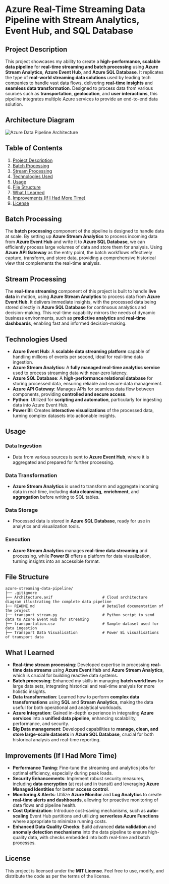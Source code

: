 # Azure Real-Time Streaming Data Pipeline with Stream Analytics, Event Hub, and SQL Database

## Project Description

This project showcases my ability to create a **high-performance, scalable data pipeline** for **real-time streaming and batch processing** using **Azure Stream Analytics**, **Azure Event Hub**, and **Azure SQL Database**. It replicates the type of **real-world streaming data solutions** used by leading tech companies to handle vast data flows, delivering **real-time insights** and **seamless data transformation**. Designed to process data from various sources such as **transportation**, **geolocation**, and **user interactions**, this pipeline integrates multiple Azure services to provide an end-to-end data solution.

## Architecture Diagram

![Azure Data Pipeline Architecture](Architecture.avif)

## Table of Contents

1. [Project Description](#project-description)
2. [Batch Processing](#batch-processing)
3. [Stream Processing](#stream-processing)
4. [Technologies Used](#technologies-used)
5. [Usage](#usage)
6. [File Structure](#file-structure)
7. [What I Learned](#what-i-learned)
8. [Improvements (If I Had More Time)](#improvements-if-i-had-more-time)
9. [License](#license)

## Batch Processing

The **batch processing** component of the pipeline is designed to handle data at scale. By setting up **Azure Stream Analytics** to process incoming data from **Azure Event Hub** and write it to **Azure SQL Database**, we can efficiently process large volumes of data and store them for analysis. Using **Azure API Gateway** as the entry point, the batch workflows effectively capture, transform, and store data, providing a comprehensive historical view that complements the real-time analysis.

## Stream Processing

The **real-time streaming** component of this project is built to handle **live data** in motion, using **Azure Stream Analytics** to process data from **Azure Event Hub**. It delivers immediate insights, with the processed data being stored directly in **Azure SQL Database** for continuous analytics and decision-making. This real-time capability mirrors the needs of dynamic business environments, such as **predictive analytics** and **real-time dashboards**, enabling fast and informed decision-making.

## Technologies Used

- **Azure Event Hub**: A **scalable data streaming platform** capable of handling millions of events per second, ideal for real-time data ingestion.
- **Azure Stream Analytics**: A **fully managed real-time analytics service** used to process streaming data with near-zero latency.
- **Azure SQL Database**: A **high-performance relational database** for storing processed data, ensuring reliable and secure data management.
- **Azure API Gateway**: Manages APIs for seamless data flow between components, providing **controlled and secure access**.
- **Python**: Utilized for **scripting and automation**, particularly for ingesting data into Azure Event Hub.
- **Power BI**: Creates **interactive visualizations** of the processed data, turning complex datasets into actionable insights.

## Usage

### Data Ingestion
- Data from various sources is sent to **Azure Event Hub**, where it is aggregated and prepared for further processing.

### Data Transformation
- **Azure Stream Analytics** is used to transform and aggregate incoming data in real-time, including **data cleansing**, **enrichment**, and **aggregation** before writing to SQL tables.

### Data Storage
- Processed data is stored in **Azure SQL Database**, ready for use in analytics and visualization tools.

### Execution
- **Azure Stream Analytics** manages **real-time data streaming** and processing, while **Power BI** offers a platform for data visualization, turning insights into an accessible format.

## File Structure

```
azure-streaming-data-pipeline/
├── .gitignore
├── Architecture.avif                      # Cloud architecture diagram illustrating the complete data pipeline
├── README.md                              # Detailed documentation of the project
├── transport_stream.py                    # Python script to send data to Azure Event Hub for streaming
├── transportation.csv                     # Sample dataset used for data ingestion
├── Transport Data Visualisation           # Power Bi visualisations of transport data

```

## What I Learned

- **Real-time stream processing**: Developed expertise in processing **real-time data streams** using **Azure Event Hub** and **Azure Stream Analytics**, which is crucial for building reactive data systems.
- **Batch processing**: Enhanced my skills in managing **batch workflows** for large data sets, integrating historical and real-time analysis for more holistic insights.
- **Data transformation**: Learned how to perform **complex data transformations** using **SQL** and **Stream Analytics**, making the data useful for both operational and analytical workloads.
- **Azure Integration**: Gained in-depth experience in integrating **Azure services** into a **unified data pipeline**, enhancing scalability, performance, and security.
- **Big Data management**: Developed capabilities to **manage, clean, and store large-scale datasets** in **Azure SQL Database**, crucial for both historical analysis and real-time reporting.

## Improvements (If I Had More Time)

- **Performance Tuning**: Fine-tune the streaming and analytics jobs for optimal efficiency, especially during peak loads.
- **Security Enhancements**: Implement robust security measures, including **data encryption** (at rest and in transit) and leveraging **Azure Managed Identities** for better **access control**.
- **Monitoring & Alerts**: Utilize **Azure Monitor** and **Log Analytics** to create **real-time alerts and dashboards**, allowing for proactive monitoring of data flows and pipeline health.
- **Cost Optimization**: Introduce cost-saving mechanisms, such as **auto-scaling** Event Hub partitions and utilizing **serverless Azure Functions** where appropriate to minimize running costs.
- **Enhanced Data Quality Checks**: Build advanced **data validation** and **anomaly detection mechanisms** into the data pipeline to ensure high-quality data, with checks embedded into both real-time and batch processes.

## License

This project is licensed under the **MIT License**. Feel free to use, modify, and distribute the code as per the terms of the license.


